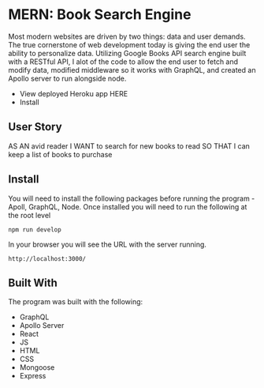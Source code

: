 # MERN: Book Search Engine

Most modern websites are driven by two things: data and user demands. The true cornerstone of web development today is giving the end user the ability to personalize data. Utilizing Google Books API search engine built with a RESTful API, I alot of the code to allow the end user to fetch and modify data, modified middleware so it works with GraphQL, and created an Apollo server to run alongside node. 

* View deployed Heroku app HERE
* Install

## User Story

AS AN avid reader
I WANT to search for new books to read
SO THAT I can keep a list of books to purchase

## Install
You will need to install the following packages before running the program - Apoll, GraphQL, Node. Once installed you will need to run the following at the root level

    npm run develop

In your browser you will see the URL with the server running. 

    http://localhost:3000/ 
  

## Built With

The program was built with the following: 

* GraphQL
* Apollo Server
* React
* JS
* HTML
* CSS
* Mongoose
* Express

